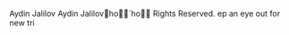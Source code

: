 Aydin Jalilov                                         A y d i n   J a l i l o v     ho   `ho                    Rights Reserved.
ep an eye out for new tri
